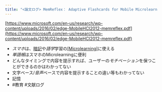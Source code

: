 ```yaml
---
title: "<論文ログ> MemReflex： Adaptive Flashcards for Mobile Microlearning"
---
```


[https://www.microsoft.com/en-us/research/wp-content/uploads/2016/02/edge-MobileHCI2012-memreflex.pdf](https://www.microsoft.com/en-us/research/wp-content/uploads/2016/02/edge-MobileHCI2012-memreflex.pdf)

* *スマホ*は、[暗記](%E6%9A%97%E8%A8%98.md)や*語学*学習の[\[Microlearning\]](隙間時間学習)に使える
* *単語帳*はスマホのMicrolearningに便利
* どんなタイミングで内容を提示すれば、ユーザーの*モチベーション*を保つことができるのかはわかってない
* 文字ベース/*音声*ベースで内容を提示することの違い等もわかってない
* 記憶
* \#教育
  \#文献ログ
